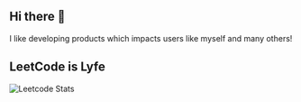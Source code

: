## Hi there 👋
I like developing products which impacts users like myself and many others! 

## LeetCode is Lyfe
![Leetcode Stats](https://leetcode.card.workers.dev/?username=wangwaynesg&theme=wtf)

<!--
**wangwaynesg/wangwaynesg** is a ✨ _special_ ✨ repository because its `README.md` (this file) appears on your GitHub profile.

Here are some ideas to get you started:

- 🔭 I’m currently working on ...
- 🌱 I’m currently learning ...
- 👯 I’m looking to collaborate on ...
- 🤔 I’m looking for help with ...
- 💬 Ask me about ...
- 📫 How to reach me: ...
- 😄 Pronouns: ...
- ⚡ Fun fact: ...
-->
